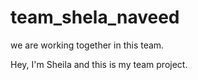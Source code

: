 # team_shela_naveed

we are working together in this team.

Hey, I'm Sheila and this is my team project.
